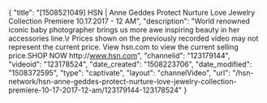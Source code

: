 {
    "title": "[1508521049] HSN | Anne Geddes Protect Nurture Love Jewelry Collection Premiere 10.17.2017 - 12 AM",
    "description": "World renowned iconic baby photographer brings us more awe inspiring beauty in her accessories line.\r Prices shown on the previously recorded video may not represent the current price.  View hsn.com to view the current selling price.SHOP NOW http:\/\/www.hsn.com",
    "channelid": "123179144",
    "videoid": "123178524",
    "date_created": "1508223706",
    "date_modified": "1508372595",
    "type": "captivate",
    "layout": "channelVideo",
    "url": "\/hsn-network\/hsn-anne-geddes-protect-nurture-love-jewelry-collection-premiere-10-17-2017-12-am\/123179144-123178524"
}